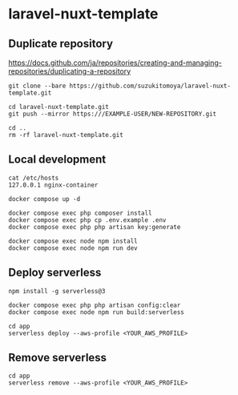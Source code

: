 # laravel-nuxt-template

## Duplicate repository
https://docs.github.com/ja/repositories/creating-and-managing-repositories/duplicating-a-repository

```
git clone --bare https://github.com/suzukitomoya/laravel-nuxt-template.git

cd laravel-nuxt-template.git
git push --mirror https:///EXAMPLE-USER/NEW-REPOSITORY.git

cd ..
rm -rf laravel-nuxt-template.git
```

## Local development
```
cat /etc/hosts
127.0.0.1 nginx-container
```
```
docker compose up -d

docker compose exec php composer install
docker compose exec php cp .env.example .env
docker compose exec php php artisan key:generate

docker compose exec node npm install
docker compose exec node npm run dev
```

## Deploy serverless
```
npm install -g serverless@3

docker compose exec php php artisan config:clear
docker compose exec node npm run build:serverless

cd app
serverless deploy --aws-profile <YOUR_AWS_PROFILE>
```

## Remove serverless
```
cd app
serverless remove --aws-profile <YOUR_AWS_PROFILE>
```
